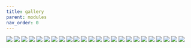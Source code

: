 ```yaml
---
title: gallery
parent: modules
nav_order: 0
---
```


[![](img/img_1_001.png)](../adap/mpp_a_01/)
[![](img/img_3_001.png)](../bases/mpp_bs2020/)
[![](img/img_4_001.png)](../conn/mpp_2edgr50804P/)
[![](img/img_5_001.png)](../conn/mpp_dsub15_vga/)
[![](img/img_6_001.png)](../conn/mpp_sdcard/)
[![](img/img_7_001.png)](../conn/mpp_sdcmicro/)
[![](img/img_8_001.png)](../conn/mpp_usbbth/)
[![](img/img_9_001.png)](../disp/mpp_led8x2/)
[![](img/img_10_001.png)](../disp/mpp_led8x2ds/)
[![](img/img_11_001.png)](../disp/mpp_nfp133h-26af/)
[![](img/img_16_001.png)](../drv/i/485/mpp_tda51s485hc/)
[![](img/img_17_001.png)](../drv/i/eth/mpp_w5500/)
[![](img/img_20_001.png)](../i/m/mpp_ec11_hc14a/)
[![](img/img_22_001.png)](../mcu/arm/mpp_stm32f103cxtx/)
[![](img/img_23_001.png)](../mcu/arm/mpp_stm32f401cxux/)
[![](img/img_24_001.png)](../mcu/arm/mpp_stm32g070cxtx/)
[![](img/img_25_001.png)](../mcu/arm/mpp_stm32g431cxtx/)
[![](img/img_27_001.png)](../mcu/avr/mpp_atmega8_dip/)
[![](img/img_28_001.png)](../mcu/avr/mpp_atmega8_smd/)
[![](img/img_34_001.png)](../oth/mpp_ad9833/)
[![](img/img_37_001.png)](../oth/mpp_si5351/)
[![](img/img_39_001.png)](../tools/00progr/mpp_stlink_v2x1/)
[![](img/img_40_001.png)](../tools/00progr/mpp_stlink_v2x1_fw_jig/)
[![](img/img_42_001.png)](../tools/mpp_cy7c68013a_la/)
